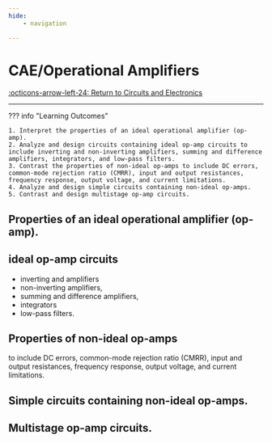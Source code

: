 ```yaml
---
hide:
    - navigation 

---
```


# CAE/Operational Amplifiers

[:octicons-arrow-left-24: Return to Circuits and Electronics](/Knowledge-Notebook/Circuits-Electronics/)

---

??? info "Learning Outcomes"

    1. Interpret the properties of an ideal operational amplifier (op-amp).
    2. Analyze and design circuits containing ideal op-amp circuits to include inverting and non-inverting amplifiers, summing and difference amplifiers, integrators, and low-pass filters.
    3. Contrast the properties of non-ideal op-amps to include DC errors, common-mode rejection ratio (CMRR), input and output resistances, frequency response, output voltage, and current limitations.
    4. Analyze and design simple circuits containing non-ideal op-amps.
    5. Contrast and design multistage op-amp circuits.

## Properties of an ideal operational amplifier (op-amp).

## ideal op-amp circuits

- inverting and amplifiers
- non-inverting amplifiers, 
- summing and difference amplifiers, 
- integrators 
- low-pass filters.

## Properties of non-ideal op-amps

to include DC errors, common-mode rejection ratio (CMRR), input and output resistances, frequency response, output voltage, and current limitations.

## Simple circuits containing non-ideal op-amps.

## Multistage op-amp circuits.